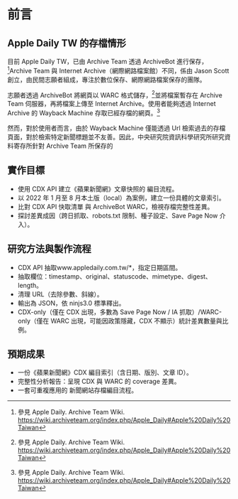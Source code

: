 # 前言

## Apple Daily TW 的存檔情形

目前 Apple Daily TW，已由 Archive Team 透過 ArchiveBot 進行保存，[^1]Archive Team 與 Internet Archive（網際網路檔案館）不同，係由 Jason Scott 創立，由民間志願者組成，專注於數位保存、網際網路檔案保存的團隊。

志願者透過 ArchiveBot 將網頁以 WARC 格式儲存，[^1]並將檔案暫存在 Archive Team 伺服器，再將檔案上傳至 Internet Archive。使用者能夠透過 Internet Archive 的 Wayback Machine 存取已經存檔的網頁。[^1]

然而，對於使用者而言，由於 Wayback Machine 僅能透過 Url 檢索過去的存檔頁面，對於檢索特定新聞標題並不友善。因此，中央研究院資訊科學研究所研究資料寄存所針對 Archive Team 所保存的

[^1]: 參見 Apple Daily. Archive Team Wiki. https://wiki.archiveteam.org/index.php/Apple_Daily#Apple%20Daily%20Taiwan
[^1]: WARC 格式
[^1]: ArchiveBot. Archive Team Wiki. https://wiki.archiveteam.org/index.php/ArchiveBot

## 實作目標

- 使用 CDX API 建立《蘋果新聞網》文章快照的 編目流程。
- 以 2022 年 1 月至 8 月本土版（local）為案例，建立一份具體的文章索引。
- 比對 CDX API 快取清單 與 ArchiveBot WARC，檢視存檔完整性差異。
- 探討差異成因（跨日抓取、robots.txt 限制、種子設定、Save Page Now 介入）。

## 研究方法與製作流程

- CDX API 抽取www.appledaily.com.tw/*，指定日期區間。
- 抽取欄位：timestamp、original、statuscode、mimetype、digest、length。
- 清理 URL（去除參數、斜線）。
- 輸出為 JSON，依 ninjs3.0 標準釋出。
- CDX-only（僅在 CDX 出現，多數為 Save Page Now / IA 抓取）/WARC-only（僅在 WARC 出現，可能因政策隱藏，CDX 不顯示）統計差異數量與比例。

## 預期成果

- 一份《蘋果新聞網》CDX 編目索引（含日期、版別、文章 ID）。
- 完整性分析報告：呈現 CDX 與 WARC 的 coverage 差異。
- 一套可重複應用的 新聞網站存檔編目流程。
